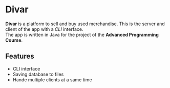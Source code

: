 # Divar
**Divar** is a platform to sell and buy used merchandise. This is the server and client of the app with a *CLI* interface. <br>
The app is written in Java for the project of the **Advanced Programming Course**.<br>
## Features
- CLI interface
- Saving database to files
- Hande multiple clients at a same time

